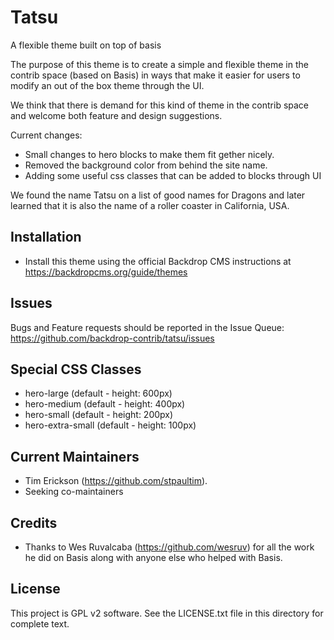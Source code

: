 # Tatsu
A flexible theme built on top of basis

The purpose of this theme is to create a simple and flexible 
theme in the contrib space (based on Basis) in ways that make it easier for 
users to modify an out of the box theme through the UI. 

We think that there is demand for this kind of theme in the contrib space 
and welcome both feature and design suggestions.

Current changes:
* Small changes to hero blocks to make them fit gether nicely.
* Removed the background color from behind the site name.
* Adding some useful css classes that can be added to blocks through UI

We found the name Tatsu on a list of good names for Dragons and later learned that it is also the name of a roller coaster in California, USA.  

Installation
------------

- Install this theme using the official Backdrop CMS instructions at
  https://backdropcms.org/guide/themes

Issues
------

Bugs and Feature requests should be reported in the Issue Queue:
https://github.com/backdrop-contrib/tatsu/issues

Special CSS Classes
-------------------

* hero-large           (default - height: 600px)
* hero-medium          (default - height: 400px)
* hero-small           (default - height: 200px)
* hero-extra-small     (default - height: 100px)

Current Maintainers
-------------------

- Tim Erickson (https://github.com/stpaultim).
- Seeking co-maintainers

Credits
-------

- Thanks to Wes Ruvalcaba (https://github.com/wesruv) for 
  all the work he did on Basis along with anyone else who 
  helped with Basis.

License
-------

This project is GPL v2 software. See the LICENSE.txt file in this directory for
complete text.

